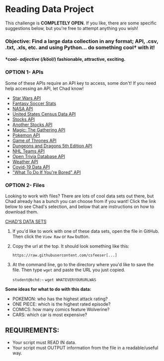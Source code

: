 # Reading Data Project

This challenge is **COMPLETELY OPEN.** If you like, there are some specific suggestions below, but you're free to attempt anything you wish!

### Objective: Find a large data collection in any format; API, .csv, .txt, .xls, etc. and using Python... do something cool† with it!

#### †**cool**- *adjective* (/ko͞ol/) fashionable, attractive, exciting.

### OPTION 1- APIs

Some of these APIs require an API key to access, some don't! If you need help accessing an API, let Chad know!

- [Star Wars API](https://swapi.dev/)
- [Fantasy Soccer Stats](https://fantasy.premierleague.com/api/bootstrap-static/)
- [NASA API](https://api.nasa.gov/)
- [United States Census Data API](https://www.census.gov/data/developers/guidance/api-user-guide.What_is_the_API.html)
- [Stocks API](https://www.alphavantage.co/documentation/)
- [Another Stocks API](https://polygon.io/docs/stocks/getting-started)
- [Magic: The Gathering API](https://magicthegathering.io/)
- [Pokemon API](https://pokeapi.co/)
- [Game of Thrones API](https://anapioficeandfire.com/)
- [Dungeons and Dragons 5th Edition API](https://www.dnd5eapi.co/)
- [NHL Teams API](https://statsapi.web.nhl.com/api/v1/teams)
- [Open Trivia Database API](https://opentdb.com/api_config.php)
- [Weather API](https://openweathermap.org/api)
- [Covid-19 Data API](https://covid19api.com/)
- ["What To Do If You're Bored" API](https://www.boredapi.com/)

### OPTION 2- Files

Looking to work with files? There are lots of cool data sets out there, but Chad already has a bunch you can choose from if you want! Click the link below to see Chad's selection, and below that are instructions on how to download them.

[CHAD'S DATA SETS](https://github.com/csfeeser/Python/tree/master/data%20sets)

1. If you'd like to work with one of these data sets, open the file in GitHub. Then click the `View Raw` or `Raw` button.

0. Copy the url at the top. It should look something like this:

    `https://raw.githubusercontent.com/csfeeser[...]`

0. At the command line, go to the directory where you'd like to save the file. Then type `wget` and paste the URL you just copied.

    `student@bchd:~` `wget WHATEVERYOURURLWAS`
    
**Some ideas for what to do with this data:**
 
 - POKEMON: who has the highest attack rating?
 - ONE PIECE: which is the highest rated episode?
 - COMICS: how many comics feature Wolverine?
 - CARS: which car is most expensive?

## REQUIREMENTS:

- Your script must READ IN data.
- Your script must OUTPUT information from the file in a readable/useful way.
